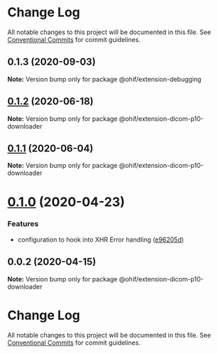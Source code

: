 # Change Log

All notable changes to this project will be documented in this file.
See [Conventional Commits](https://conventionalcommits.org) for commit guidelines.

## 0.1.3 (2020-09-03)

**Note:** Version bump only for package @ohif/extension-debugging





## [0.1.2](https://github.com/OHIF/Viewers/compare/@ohif/extension-dicom-p10-downloader@0.1.1...@ohif/extension-dicom-p10-downloader@0.1.2) (2020-06-18)

**Note:** Version bump only for package @ohif/extension-dicom-p10-downloader





## [0.1.1](https://github.com/OHIF/Viewers/compare/@ohif/extension-dicom-p10-downloader@0.1.0...@ohif/extension-dicom-p10-downloader@0.1.1) (2020-06-04)

**Note:** Version bump only for package @ohif/extension-dicom-p10-downloader





# [0.1.0](https://github.com/OHIF/Viewers/compare/@ohif/extension-dicom-p10-downloader@0.0.2...@ohif/extension-dicom-p10-downloader@0.1.0) (2020-04-23)


### Features

* configuration to hook into XHR Error handling ([e96205d](https://github.com/OHIF/Viewers/commit/e96205de35e5bec14dc8a9a8509db3dd4e6ecdb6))





## 0.0.2 (2020-04-15)

**Note:** Version bump only for package @ohif/extension-dicom-p10-downloader





# Change Log

All notable changes to this project will be documented in this file. See
[Conventional Commits](https://conventionalcommits.org) for commit guidelines.
